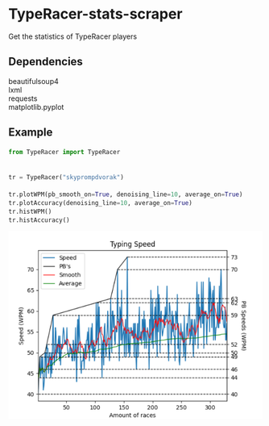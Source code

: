# TypeRacer-stats-scraper
Get the statistics of TypeRacer players
## Dependencies
beautifulsoup4  
lxml  
requests  
matplotlib.pyplot  
## Example
```python
from TypeRacer import TypeRacer


tr = TypeRacer("skyprompdvorak")

tr.plotWPM(pb_smooth_on=True, denoising_line=10, average_on=True)
tr.plotAccuracy(denoising_line=10, average_on=True)
tr.histWPM()
tr.histAccuracy()
```

![img.png](img.png)
